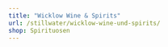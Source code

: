 ```yaml
---
title: "Wicklow Wine & Spirits"
url: /stillwater/wicklow-wine-und-spirits/
shop: Spirituosen
---
```

